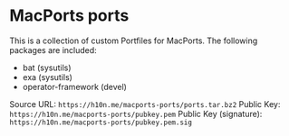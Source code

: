 # MacPorts ports

This is a collection of custom Portfiles for MacPorts. The following
packages are included:

* bat (sysutils)
* exa (sysutils)
* operator-framework (devel)

Source URL: `https://h10n.me/macports-ports/ports.tar.bz2`
Public Key: `https://h10n.me/macports-ports/pubkey.pem`
Public Key (signature): `https://h10n.me/macports-ports/pubkey.pem.sig`
